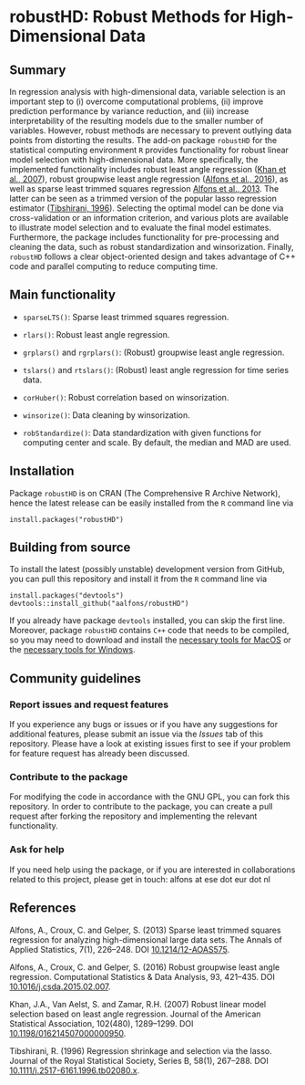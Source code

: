 # robustHD: Robust Methods for High-Dimensional Data


## Summary

In regression analysis with high-dimensional data, variable selection is an important step to (i) overcome computational problems, (ii) improve prediction performance by variance reduction, and (iii) increase interpretability of the resulting models due to the smaller number of variables.  However, robust methods are necessary to prevent outlying data points from distorting the results.  The add-on package `robustHD` for the statistical computing environment `R` provides functionality for robust linear model selection with high-dimensional data.  More specifically, the implemented functionality includes robust least angle regression ([Khan et al., 2007](https://doi.org/10.1198/016214507000000950)), robust groupwise least angle regression ([Alfons et al., 2016](https://doi.org/10.1016/j.csda.2015.02.007)), as well as sparse least trimmed squares regression [Alfons et al., 2013](https://doi.org/10.1214/12-AOAS575). The latter can be seen as a trimmed version of the popular lasso regression estimator ([Tibshirani, 1996](https://doi.org/10.1111/j.2517-6161.1996.tb02080.x)).  Selecting the optimal model can be done via cross-validation or an information criterion, and various plots are available to illustrate model selection and to evaluate the final model estimates.  Furthermore, the package includes functionality for pre-processing and cleaning the data, such as robust standardization and winsorization.  Finally, `robustHD` follows a clear object-oriented design and takes advantage of C++ code and parallel computing to reduce computing time. 


## Main functionality

 * `sparseLTS()`: Sparse least trimmed squares regression.
 
 * `rlars()`: Robust least angle regression.
 
 * `grplars()` and `rgrplars()`: (Robust) groupwise least angle regression.
 
 * `tslars()` and `rtslars()`: (Robust) least angle regression for time series data.
 
 * `corHuber()`: Robust correlation based on winsorization.
 
 * `winsorize()`: Data cleaning by winsorization.
 
 * `robStandardize()`: Data standardization with given functions for computing center and scale. By default, the median and MAD are used.


## Installation

Package `robustHD` is on CRAN (The Comprehensive R Archive Network), hence the latest release can be easily installed from the `R` command line via

```
install.packages("robustHD")
```


## Building from source

To install the latest (possibly unstable) development version from GitHub, you can pull this repository and install it from the `R` command line via

```
install.packages("devtools")
devtools::install_github("aalfons/robustHD")
```

If you already have package `devtools` installed, you can skip the first line.  Moreover, package `robustHD` contains `C++` code that needs to be compiled, so you may need to download and install the [necessary tools for MacOS](https://cran.r-project.org/bin/macosx/tools/) or the [necessary tools for Windows](https://cran.r-project.org/bin/windows/Rtools/).


## Community guidelines

### Report issues and request features

If you experience any bugs or issues or if you have any suggestions for additional features, please submit an issue via the *Issues* tab of this repository.  Please have a look at existing issues first to see if your problem for feature request has already been discussed.

### Contribute to the package

For modifying the code in accordance with the GNU GPL, you can fork this repository.  In order to contribute to the package, you can create a pull request after forking the repository and implementing the relevant functionality.

### Ask for help

If you need help using the package, or if you are interested in collaborations related to this project, please get in touch: alfons at ese dot eur dot nl


## References

Alfons, A., Croux, C. and Gelper, S. (2013) Sparse least trimmed squares regression for analyzing high-dimensional large data sets. The Annals of Applied Statistics, 7(1), 226–248. DOI [10.1214/12-AOAS575](https://doi.org/10.1214/12-AOAS575).

Alfons, A., Croux, C. and Gelper, S. (2016) Robust groupwise least angle regression. Computational Statistics & Data Analysis, 93, 421–435. DOI [10.1016/j.csda.2015.02.007](https://doi.org/10.1016/j.csda.2015.02.007).

Khan, J.A., Van Aelst, S. and Zamar, R.H. (2007) Robust linear model selection based on least angle regression. Journal of the American Statistical Association, 102(480), 1289–1299. DOI [10.1198/016214507000000950](https://doi.org/10.1198/016214507000000950).

Tibshirani, R. (1996) Regression shrinkage and selection via the lasso. Journal of the Royal Statistical Society, Series B, 58(1), 267–288. DOI [10.1111/j.2517-6161.1996.tb02080.x](https://doi.org/10.1111/j.2517-6161.1996.tb02080.x).
